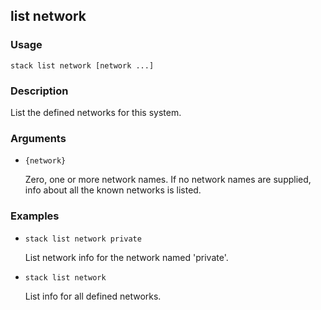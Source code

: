 ## list network

### Usage

`stack list network [network ...]`

### Description

List the defined networks for this system.

### Arguments

* `{network}`

   Zero, one or more network names. If no network names are supplied,
	info about all the known networks is listed.


### Examples

* `stack list network private`

   List network info for the network named 'private'.

* `stack list network`

   List info for all defined networks.



